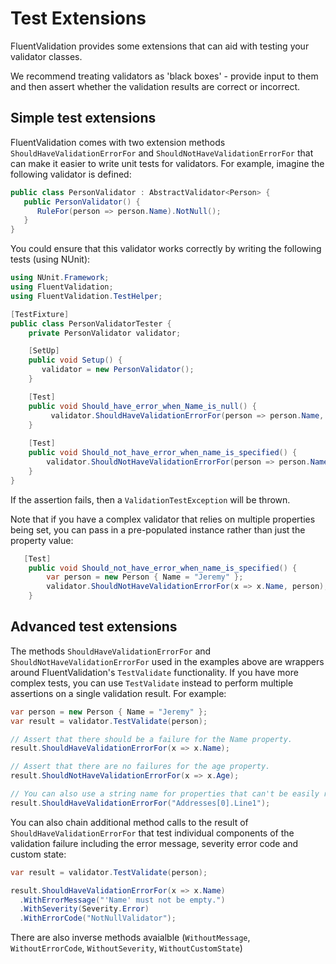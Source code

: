 # Test Extensions

FluentValidation provides some extensions that can aid with testing your validator classes. 

We recommend treating validators as 'black boxes' - provide input to them and then assert whether the validation results are correct or incorrect.

## Simple test extensions

FluentValidation comes with two extension methods `ShouldHaveValidationErrorFor` and `ShouldNotHaveValidationErrorFor` that can make it easier to write unit tests for validators. For example, imagine the following validator is defined:

```csharp
public class PersonValidator : AbstractValidator<Person> {
   public PersonValidator() {
      RuleFor(person => person.Name).NotNull();
   }
}
```

You could ensure that this validator works correctly by writing the following tests (using NUnit):

```csharp
using NUnit.Framework;
using FluentValidation;
using FluentValidation.TestHelper;

[TestFixture]
public class PersonValidatorTester {
    private PersonValidator validator;

    [SetUp]
    public void Setup() {
       validator = new PersonValidator();
    }

    [Test]
    public void Should_have_error_when_Name_is_null() {
         validator.ShouldHaveValidationErrorFor(person => person.Name, null as string); 
    }
    
    [Test]
    public void Should_not_have_error_when_name_is_specified() {
        validator.ShouldNotHaveValidationErrorFor(person => person.Name, "Jeremy");
    }
}
```

If the assertion fails, then a `ValidationTestException` will be thrown. 

Note that if you have a complex validator that relies on multiple properties being set, you can pass in a pre-populated instance rather than just the property value:

```csharp
   [Test]
    public void Should_not_have_error_when_name_is_specified() {
        var person = new Person { Name = "Jeremy" };
        validator.ShouldNotHaveValidationErrorFor(x => x.Name, person);
    }
```

## Advanced test extensions

The methods `ShouldHaveValidationErrorFor` and `ShouldNotHaveValidationErrorFor` used in the examples above are wrappers around FluentValidation's `TestValidate` functionality. If you have more complex tests, you can use `TestValidate` instead to perform multiple assertions on a single validation result. For example:

```csharp
var person = new Person { Name = "Jeremy" };
var result = validator.TestValidate(person);

// Assert that there should be a failure for the Name property.
result.ShouldHaveValidationErrorFor(x => x.Name);

// Assert that there are no failures for the age property. 
result.ShouldNotHaveValidationErrorFor(x => x.Age);

// You can also use a string name for properties that can't be easily represented with a lambda, eg:
result.ShouldHaveValidationErrorFor("Addresses[0].Line1");
```

You can also chain additional method calls to the result of `ShouldHaveValidationErrorFor` that test individual components of the validation failure including the error message, severity error code and custom state:

```csharp
var result = validator.TestValidate(person);

result.ShouldHaveValidationErrorFor(x => x.Name)
  .WithErrorMessage("'Name' must not be empty.")
  .WithSeverity(Severity.Error)
  .WithErrorCode("NotNullValidator");
```

There are also inverse methods avaialble (`WithoutMessage`, `WithoutErrorCode`, `WithoutSeverity`, `WithoutCustomState`)
